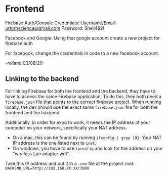 # Frontend

Firebase Auth/Console Credentials:
Username/Email: urturnscience@gmail.com
Password: Shell482!

Facebook and Google:
Using that google account create a new project for firebase auth

For facebook, change the credentials in code to a new facebook account.

-rolland 03/08/20

## Linking to the backend

For linking Firebase for both the frontend and the backend, they have to have to access the same Firebase application. To do this, they both need a `firebase.json` file that points to the correct firebase project. When running locally, the dev should use the exact same `firebase.json` file for both the frontend and the backend.

Additionally, in order for expo to work, it needs the IP address of your computer on your network, specifically your NAT address.
- On a mac, this can be found by running `ifconfig | grep 192`. Your NAT IP address is the one listed next to `inet`.
- On windows, you have to use `ipconfig` and look for the address on your "wireless Lan adapter wifi".

Take this IP address and put it in a `.env` file at the project root: `BACKEND_URL=http://192.168.XX.XX:3000`
